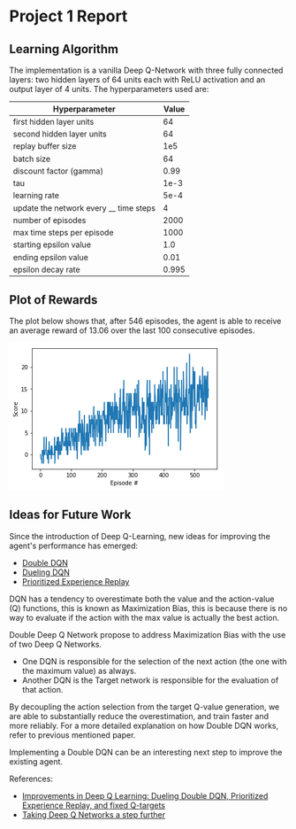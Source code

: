 # Project 1 Report

## Learning Algorithm

The implementation is a vanilla Deep Q-Network with three fully connected layers: two hidden layers of 64 units each with ReLU activation and an output layer of 4 units. The hyperparameters used are:

| Hyperparameter | Value |
| ------------- | ------------- |
| first hidden layer units | 64 |
| second hidden layer units | 64 |
| replay buffer size | 1e5 |
| batch size | 64 |
| discount factor (gamma) | 0.99 |
| tau | 1e-3 |
| learning rate | 5e-4 |
| update the network every __ time steps | 4 |
| number of episodes | 2000 |
| max time steps per episode | 1000 |
| starting epsilon value | 1.0 |
| ending epsilon value | 0.01 |
| epsilon decay rate | 0.995 |


## Plot of Rewards

The plot below shows that, after 546 episodes, the agent is able to receive an average reward of 13.06 over the last 100 consecutive episodes.

![final_model_rewards_plot](./plot.png)


## Ideas for Future Work

Since the introduction of Deep Q-Learning, new ideas for improving the agent's performance has emerged:

- [Double DQN](https://arxiv.org/abs/1509.06461)
- [Dueling DQN](https://arxiv.org/abs/1511.06581)
- [Prioritized Experience Replay](https://arxiv.org/abs/1511.05952)

DQN has a tendency to overestimate both the value and the action-value (Q) functions, this is known as Maximization Bias, this is because there is no way to evaluate if the action with the max value is actually the best action.

Double Deep Q Network propose to address Maximization Bias with the use of two Deep Q Networks.

- One DQN is responsible for the selection of the next action (the one with the maximum value) as always.
- Another DQN is the Target network is responsible for the evaluation of that action.

By decoupling the action selection from the target Q-value generation, we are able to substantially reduce the overestimation, and train faster and more reliably. For a more detailed explanation on how Double DQN works, refer to previous mentioned paper.

Implementing a Double DQN can be an interesting next step to improve the existing agent.

References:
- [Improvements in Deep Q Learning: Dueling Double DQN, Prioritized Experience Replay, and fixed Q-targets](https://medium.freecodecamp.org/improvements-in-deep-q-learning-dueling-double-dqn-prioritized-experience-replay-and-fixed-58b130cc5682)
- [Taking Deep Q Networks a step further](https://sergioskar.github.io/Taking_Deep_Q_Networks_a_step_further/)

